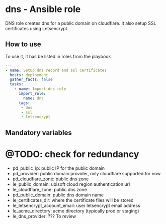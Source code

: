 # dns - Ansible role

DNS role creates dns for a public domain on cloudflare.
It also setup SSL certificates using Letsencrypt.

## How to use

To use it, it has be listed in roles from the playbook

```yaml
---
- name: Setup dns record and ssl certificates
  hosts: deployment
  gather_facts: false
  tasks:
    - name: Import dns role
      import_role:
        name: dns
      tags:
       - dns
       - ssl
       - letsencrypt
```

## Mandatory variables

# @TODO: check for redundancy

* pd_public_ip:  public IP for the public domain
* pd_provider: public domain provider, only cloudflare supported for now
* pd_cloudflare_zone: public dns zone
* le_public_domain: ubisoft cloud region authentication url
* le_cloudflare_zone: public dns zone
* pd_public_domain: public dns domain name
* le_certificates_dir:  where the certificate files will be stored
* le_letsencrypt_account_email: user letsencrypt email address
* le_acme_directory: acme directory (typically prod or staging)
* le_dns_provider: ??? To review

